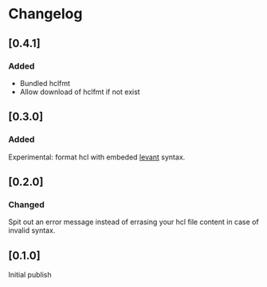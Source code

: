 # Changelog

## [0.4.1]

### Added

* Bundled hclfmt
* Allow download of hclfmt if not exist

## [0.3.0]
### Added

Experimental: format hcl with embeded [levant](https://github.com/hashicorp/levant) syntax.

## [0.2.0]
### Changed

Spit out an error message instead of errasing your hcl file content in case of invalid syntax.

## [0.1.0]
Initial publish

